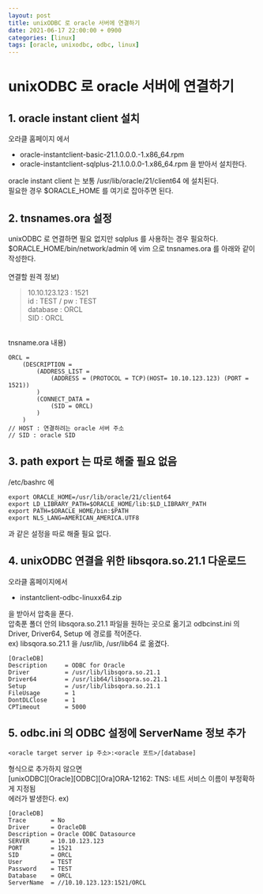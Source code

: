 ```yaml
---
layout: post
title: unixODBC 로 oracle 서버에 연결하기
date: 2021-06-17 22:00:00 + 0900
categories: [linux]
tags: [oracle, unixodbc, odbc, linux]
---
```

# unixODBC 로 oracle 서버에 연결하기

## 1. oracle instant client 설치   
오라클 홈페이지 에서   
- oracle-instantclient-basic-21.1.0.0.0.-1.x86_64.rpm
- oracle-instantclient-sqlplus-21.1.0.0.0-1.x86_64.rpm
을 받아서 설치한다.   

oracle instant client 는 보통 /usr/lib/oracle/21/client64 에 설치된다.   
필요한 경우 $ORACLE_HOME 를 여기로 잡아주면 된다.

## 2. tnsnames.ora 설정
unixODBC 로 연결하면 필요 없지만 sqlplus 를 사용하는 경우 필요하다.   
$ORACLE_HOME/bin/network/admin 에 vim 으로 tnsnames.ora 를 
아래와 같이 작성한다.   
<br/>
연결할 원격 정보)   
> 10.10.123.123 : 1521   
> id : TEST / pw : TEST   
> database : ORCL   
> SID : ORCL   

<br/>
tnsname.ora 내용)       

```shell
ORCL = 
    (DESCRIPTION = 
        (ADDRESS_LIST = 
            (ADDRESS = (PROTOCOL = TCP)(HOST= 10.10.123.123) (PORT = 1521))
        ) 
        (CONNECT_DATA = 
            (SID = ORCL)
        )    
    )
// HOST : 연결하려는 oracle 서버 주소
// SID : oracle SID
```

## 3. path export 는 따로 해줄 필요 없음
/etc/bashrc 에
```shell
export ORACLE_HOME=/usr/lib/oracle/21/client64
export LD_LIBRARY_PATH=$ORACLE_HOME/lib:$LD_LIBRARY_PATH
export PATH=$ORACLE_HOME/bin:$PATH
export NLS_LANG=AMERICAN_AMERICA.UTF8
```
과 같은 설정을 따로 해줄 필요 없다.

## 4. unixODBC 연결을 위한 libsqora.so.21.1 다운로드
오라클 홈페이지에서 
- instantclient-odbc-linuxx64.zip   

을 받아서 압축을 푼다.   
압축푼 폴더 안의 libsqora.so.21.1 파일을 원하는 곳으로 옮기고
odbcinst.ini 의 Driver, Driver64, Setup 에 경로를 적어준다.   
ex)
libsqora.so.21.1 을 /usr/lib, /usr/lib64 로 옮겼다.   
```shell
[OracleDB]
Description     = ODBC for Oracle
Driver          = /usr/lib/libsqora.so.21.1
Driver64        = /usr/lib64/libsqora.so.21.1
Setup           = /usr/lib/libsqora.so.21.1
FileUsage       = 1
DontDLClose     = 1
CPTimeout       = 5000
```

## 5. odbc.ini 의 ODBC 설정에 ServerName 정보 추가
```
<oracle target server ip 주소>:<oracle 포트>/[database]
```
형식으로 추가하지 않으면   
[unixODBC][Oracle][ODBC][Ora]ORA-12162: TNS: 네트 서비스 이름이 부정확하게 지정됨   
에러가 발생한다.
ex)
```shell
[OracleDB]
Trace       = No
Driver      = OracleDB
Description = Oracle ODBC Datasource
SERVER      = 10.10.123.123
PORT        = 1521
SID         = ORCL
User        = TEST
Password    = TEST
Database    = ORCL
ServerName  = //10.10.123.123:1521/ORCL
```
